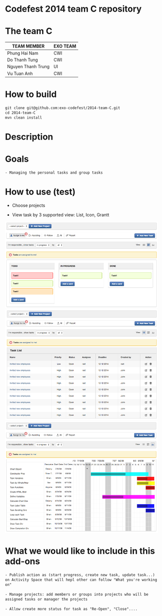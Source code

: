 Codefest 2014 team C repository
===========

# The team C

TEAM MEMBER | EXO TEAM
------------ | ------------- 
Phung Hai Nam | CWI
Do Thanh Tung | CWI
Nguyen Thanh Trung | UI
Vu Tuan Anh | CWI

# How to build

	git clone git@github.com:exo-codefest/2014-team-C.git
	cd 2014-team-C
	mvn clean install

# Description 
	

# Goals 

	- Managing the personal tasks and group tasks  

# How to use (test)

 - Choose projects

 - View task by 3 supported view: List, Icon, Grantt 

<img src="https://raw.githubusercontent.com/exo-codefest/2014-team-C/master/source-html/task/icon_view.png" />

<img src="https://raw.githubusercontent.com/exo-codefest/2014-team-C/master/source-html/task/list_view.png" />

<img src="https://raw.githubusercontent.com/exo-codefest/2014-team-C/master/source-html/task/grantt_view.png" />


# What we would like to include in this add-ons

	- Publish action as (start progress, create new task, update task...) on Activity Space that will hepl other can follow "What you're working on"

	- Manage projects: add members or groups into projects who will be assigned tasks or manager the projects

	- Allow create more status for task as "Re-Open", "Close"....